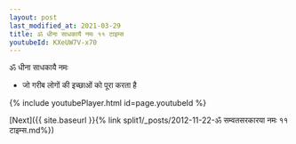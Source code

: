 ```yaml
---
layout: post
last_modified_at: 2021-03-29
title: ॐ धीना साधकायै नमः ११ टाइम्स
youtubeId: KXeUW7V-x70
---
```

 
 
 ॐ धीना साधकायै नमः  
 
 -  जो गरीब लोगों की इच्छाओं को पूरा करता है 
 
  
 
  
 
 
 
 
 
 


{% include youtubePlayer.html id=page.youtubeId %}
 
[Next]({{ site.baseurl }}{% link  split1/_posts/2012-11-22-ॐ सम्वतसरकारया नमः ११ टाइम्स.md%})
 
